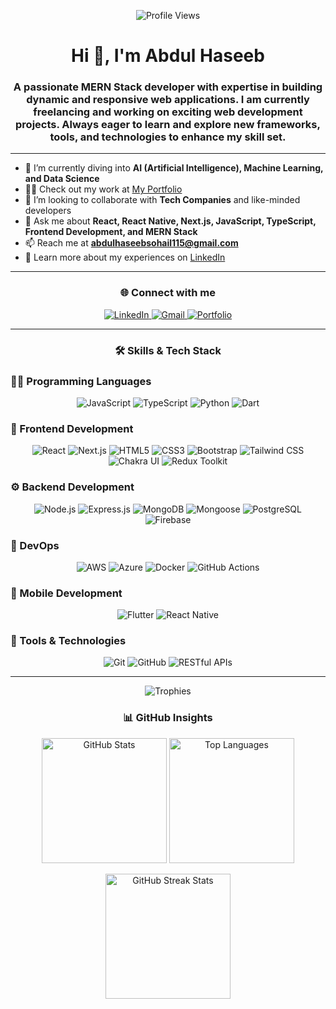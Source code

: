 <p align="center">
  <img src="https://komarev.com/ghpvc/?username=abdul-haseeb5786&label=Profile%20views&color=0e75b6&style=flat" alt="Profile Views" />
</p>

<h1 align="center">Hi 👋, I'm Abdul Haseeb</h1>
<h3 align="center">
  A passionate MERN Stack developer with expertise in building dynamic and responsive web applications.  
  I am currently freelancing and working on exciting web development projects.  
  Always eager to learn and explore new frameworks, tools, and technologies to enhance my skill set.
</h3>

---

- 🌱 I’m currently diving into **AI (Artificial Intelligence), Machine Learning, and Data Science**  
- 👨‍💻 Check out my work at [My Portfolio](https://abdulhaseeb-portfolio.vercel.app/)  
- 👯 I’m looking to collaborate with **Tech Companies** and like-minded developers  
- 💬 Ask me about **React, React Native, Next.js, JavaScript, TypeScript, Frontend Development, and MERN Stack**  
- 📫 Reach me at **abdulhaseebsohail115@gmail.com**  
- 📄 Learn more about my experiences on [LinkedIn](https://www.linkedin.com/in/abdul-haseeb-0646a526a)

---

<h3 align="center">🌐 Connect with me</h3>

<p align="center">
  <a href="https://www.linkedin.com/in/abdul-haseeb-0646a526a" target="_blank">
    <img src="https://img.icons8.com/ios-filled/50/0e76a8/linkedin.png" alt="LinkedIn" />
  </a>
  <a href="mailto:abdulhaseebsohail115@gmail.com" target="_blank">
    <img src="https://img.icons8.com/ios-filled/50/EA4335/gmail.png" alt="Gmail" />
  </a>
  <a href="https://abdulhaseeb-portfolio.vercel.app/" target="_blank">
    <img src="https://img.icons8.com/ios-filled/50/0078D7/domain.png" alt="Portfolio" />
  </a>
</p>

---

<h3 align="center">🛠 Skills & Tech Stack</h3>

### 👨‍💻 Programming Languages
<p align="center">
  <img src="https://img.icons8.com/fluency/48/javascript.png" title="JavaScript" />
  <img src="https://img.icons8.com/fluency/48/typescript.png" title="TypeScript" />
  <img src="https://img.icons8.com/fluency/48/python.png" title="Python" />
  <img src="https://img.icons8.com/color/48/dart.png" title="Dart" />
</p>

### 🎨 Frontend Development
<p align="center">
  <img src="https://img.icons8.com/office/48/react.png" title="React" />
  <img src="https://img.icons8.com/color/48/nextjs.png" title="Next.js" />
  <img src="https://img.icons8.com/fluency/48/html-5.png" title="HTML5" />
  <img src="https://img.icons8.com/fluency/48/css3.png" title="CSS3" />
  <img src="https://img.icons8.com/fluency/48/bootstrap.png" title="Bootstrap" />
  <img src="https://img.icons8.com/?size=48&id=x7XMNGh2vdqA&format=png" title="Tailwind CSS" />
  <img src="https://img.icons8.com/?size=48&id=r9QJ0VFFrn7T&format=png&color=000000" title="Chakra UI" />
  <img src="https://img.icons8.com/color/48/redux.png" title="Redux Toolkit" />
</p>

### ⚙️ Backend Development
<p align="center">
  <img src="https://img.icons8.com/color/48/nodejs.png" title="Node.js" />
  <img src="https://img.icons8.com/fluency/48/express-js.png" title="Express.js" />
  <img src="https://img.icons8.com/color/48/mongodb.png" title="MongoDB" />
  <img src="https://img.icons8.com/color/48/mongoose.png" title="Mongoose" />
  <img src="https://img.icons8.com/color/48/postgreesql.png" title="PostgreSQL" />
  <img src="https://img.icons8.com/color/48/firebase.png" title="Firebase" />
</p>

### 🚀 DevOps
<p align="center">
  <img src="https://img.icons8.com/color/48/amazon-web-services.png" title="AWS" />
  <img src="https://img.icons8.com/color/48/azure-1.png" title="Azure" />
  <img src="https://img.icons8.com/color/48/docker.png" title="Docker" />
  <img src="https://img.icons8.com/fluency/48/github.png" title="GitHub Actions" />
</p>

### 📱 Mobile Development
<p align="center">
  <img src="https://img.icons8.com/color/48/flutter.png" title="Flutter" />
  <img src="https://img.icons8.com/color/48/react-native.png" title="React Native" />
</p>

### 🔧 Tools & Technologies
<p align="center">
  <img src="https://img.icons8.com/color/48/git.png" title="Git" />
  <img src="https://img.icons8.com/fluency/48/github.png" title="GitHub" />
  <img src="https://img.icons8.com/color/48/api.png" title="RESTful APIs" />
</p>
 

---

<p align="center">
  <img src="https://github-profile-trophy.vercel.app/?username=abdul-haseeb5786&theme=radical" alt="Trophies" />
</p>

<h3 align="center">📊 GitHub Insights</h3>

<!-- GitHub Stats + Top Languages -->
<p align="center">
  <img 
    src="https://github-readme-stats.vercel.app/api?username=abdul-haseeb5786&show_icons=true&hide_border=true&bg_color=000000&title_color=FFD700&text_color=C0C0C0&icon_color=FFD700" 
    alt="GitHub Stats" 
    height="200px"
  />
  <img 
  src="https://github-readme-stats.vercel.app/api/top-langs/?username=abdul-haseeb5786&layout=compact&hide_border=true&langs_count=8&bg_color=000000&title_color=FFD700&text_color=C0C0C0&icon_color=FFD700" 
  alt="Top Languages" 
  height="200px"
/>
</p>

<!-- Streak Stats -->
<!-- GitHub Streak Stats -->
<p align="center">
  <img 
    src="https://github-readme-streak-stats.herokuapp.com/?user=abdul-haseeb5786&count_private=true&include_all_commits=true&hide_border=true&background=000000&stroke=FFD700&ring=FFD700&fire=FFD700&currStreakNum=C0C0C0&sideNums=C0C0C0&currStreakLabel=FFD700&sideLabels=FFD700&dates=C0C0C0&cache_seconds=3600" 
    alt="GitHub Streak Stats" 
    height="200px"
  />
</p>
